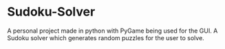# Sudoku-Solver
A personal project made in python with PyGame being used for the GUI. A Sudoku solver which generates random puzzles for the user to solve.
